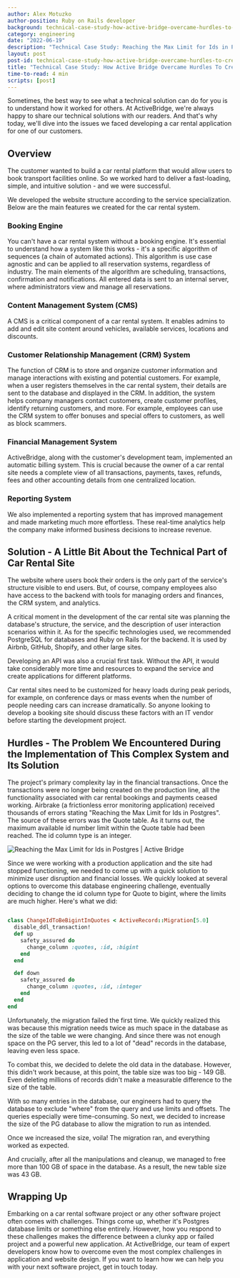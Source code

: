 ```yaml
---
author: Alex Motuzko
author-position: Ruby on Rails developer
background: technical-case-study-how-active-bridge-overcame-hurdles-to-create-a-powerful-car-rental-application-back
category: engineering
date: "2022-06-19"
description: "Technical Case Study: Reaching the Max Limit for Ids in Postgres"
layout: post
post-id: technical-case-study-how-active-bridge-overcame-hurdles-to-create-a-powerful-car-rental-application
title: "Technical Case Study: How Active Bridge Overcame Hurdles To Create a Powerful Car Rental Application"
time-to-read: 4 min
scripts: [post]
---
```


Sometimes, the best way to see what a technical solution can do for you is to understand how it worked for others. At ActiveBridge, we're always happy to share our technical solutions with our readers. And that's why today, we'll dive into the issues we faced developing a car rental application for one of our customers. 

## Overview
The customer wanted to build a car rental platform that would allow users to book transport facilities online. So we worked hard to deliver a fast-loading, simple, and intuitive solution - and we were successful. 

We developed the website structure according to the service specialization. Below are the main features we created for the car rental system.

### Booking Engine
You can't have a car rental system without a booking engine. It's essential to understand how a system like this works - it's a specific algorithm of sequences (a chain of automated actions). This algorithm is use case agnostic and can be applied to all reservation systems, regardless of industry. The main elements of the algorithm are scheduling, transactions, confirmation and notifications. All entered data is sent to an internal server, where administrators view and manage all reservations.

### Content Management System (CMS)
A CMS is a critical component of a car rental system. It enables admins to add and edit site content around vehicles, available services, locations and discounts.

### Customer Relationship Management (CRM) System
The function of CRM is to store and organize customer information and manage interactions with existing and potential customers. For example, when a user registers themselves in the car rental system, their details are sent to the database and displayed in the CRM. In addition, the system helps company managers contact customers, create customer profiles, identify returning customers, and more. For example, employees can use the CRM system to offer bonuses and special offers to customers, as well as block scammers. 

### Financial Management System
ActiveBridge, along with the customer's development team, implemented an automatic billing system. This is crucial because the owner of a car rental site needs a complete view of all transactions, payments, taxes, refunds, fees and other accounting details from one centralized location.

### Reporting System
We also implemented a reporting system that has improved management and made marketing much more effortless. These real-time analytics help the company make informed business decisions to increase revenue.

## Solution - A Little Bit About the Technical Part of Car Rental Site

The website where users book their orders is the only part of the service's structure visible to end users. But, of course, company employees also have access to the backend with tools for managing orders and finances, the CRM system, and analytics. 

A critical moment in the development of the car rental site was planning the database's structure, the service, and the description of user interaction scenarios within it. As for the specific technologies used, we recommended PostgreSQL for databases and Ruby on Rails for the backend. It is used by Airbnb, GitHub, Shopify, and other large sites.

Developing an API was also a crucial first task. Without the API, it would take considerably more time and resources to expand the service and create applications for different platforms.

Car rental sites need to be customized for heavy loads during peak periods, for example, on conference days or mass events when the number of people needing cars can increase dramatically. So anyone looking to develop a booking site should discuss these factors with an IT vendor before starting the development project. 

## Hurdles - The Problem We Encountered During the Implementation of This Complex System and Its Solution

The project's primary complexity lay in the financial transactions. Once the transactions were no longer being created on the production line, all the functionality associated with car rental bookings and payments ceased working. Airbrake (a frictionless error monitoring application) received thousands of errors stating "Reaching the Max Limit for Ids in Postgres". The source of these errors was the Quote table. As it turns out, the maximum available id number limit within the Quote table had been reached. The id column type is an integer.

![`Reaching the Max Limit for Ids in Postgres | Active Bridge`](https://i.imgur.com/URc26kX.png)

Since we were working with a production application and the site had stopped functioning, we needed to come up with a quick solution to minimize user disruption and financial losses. We quickly looked at several options to overcome this database engineering challenge, eventually deciding to change the id column type for Quote to bigint, where the limits are much higher. Here's what we did:

```ruby

class ChangeIdToBeBigintInQuotes < ActiveRecord::Migration[5.0]
  disable_ddl_transaction!
  def up
    safety_assured do
      change_column :quotes, :id, :bigint
    end
  end

  def down
    safety_assured do
      change_column :quotes, :id, :integer
    end
  end
end
```

Unfortunately, the migration failed the first time. We quickly realized this was because this migration needs twice as much space in the database as the size of the table we were changing. And since there was not enough space on the PG server, this led to a lot of "dead" records in the database, leaving even less space.

To combat this, we decided to delete the old data in the database. However, this didn't work because, at this point, the table size was too big - 149 GB. Even deleting millions of records didn't make a measurable difference to the size of the table. 

With so many entries in the database, our engineers had to query the database to exclude "where" from the query and use limits and offsets. The queries especially were time-consuming. So next, we decided to increase the size of the PG database to allow the migration to run as intended.

Once we increased the size, voila! The migration ran, and everything worked as expected.

And crucially, after all the manipulations and cleanup, we managed to free more than 100 GB of space in the database. As a result, the new table size was 43 GB.

## Wrapping Up

Embarking on a car rental software project or any other software project often comes with challenges. Things come up, whether it's Postgres database limits or something else entirely. However, how you respond to these challenges makes the difference between a clunky app or failed project and a powerful new application. At ActiveBridge, our team of expert developers know how to overcome even the most complex challenges in application and website design. If you want to learn how we can help you with your next software project, get in touch today. 
